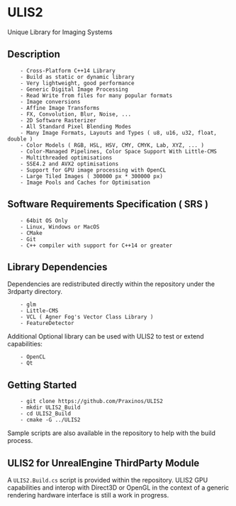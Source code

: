# ULIS2
Unique Library for Imaging Systems

## Description
        - Cross-Platform C++14 Library
        - Build as static or dynamic library
        - Very lightweight, good performance
        - Generic Digital Image Processing
        - Read Write from files for many popular formats
        - Image conversions
        - Affine Image Transforms
        - FX, Convolution, Blur, Noise, ...
        - 2D Software Rasterizer
        - All Standard Pixel Blending Modes
        - Many Image Formats, Layouts and Types ( u8, u16, u32, float, double )
        - Color Models ( RGB, HSL, HSV, CMY, CMYK, Lab, XYZ, ... )
        - Color-Managed Pipelines, Color Space Support With Little-CMS
        - Multithreaded optimisations
        - SSE4.2 and AVX2 optimisations
        - Support for GPU image processing with OpenCL
        - Large Tiled Images ( 300000 px * 300000 px)
        - Image Pools and Caches for Optimisation

## Software Requirements Specification ( SRS )
        - 64bit OS Only
        - Linux, Windows or MacOS
        - CMake
        - Git
        - C++ compiler with support for C++14 or greater

## Library Dependencies
Dependencies are redistributed directly within the repository under the 3rdparty directory.

        - glm
        - Little-CMS
        - VCL ( Agner Fog's Vector Class Library )
        - FeatureDetector

Additional Optional library can be used with ULIS2 to test or extend capabilities:

        - OpenCL
        - Qt

## Getting Started
        - git clone https://github.com/Praxinos/ULIS2
        - mkdir ULIS2_Build
        - cd ULIS2_Build
        - cmake -G ../ULIS2

Sample scripts are also available in the repository to help with the build process.

## ULIS2 for UnrealEngine ThirdParty Module
A `ULIS2.Build.cs` script is provided within the repository.
ULIS2 GPU capabilities and interop with Direct3D or OpenGL in the context of a generic rendering hardware interface is still a work in progress.